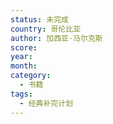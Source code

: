 ```yaml
---
status: 未完成
country: 哥伦比亚
author: 加西亚·马尔克斯
score:
year:
month:
category:
  - 书籍
tags:
  - 经典补完计划
---
```

